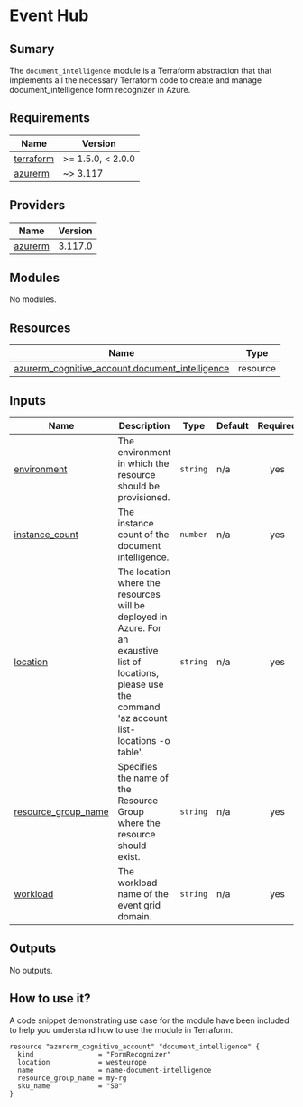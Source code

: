 # Event Hub

## Sumary

The `document_intelligence` module is a Terraform abstraction that that implements all the necessary
Terraform code to create and manage document_intelligence form recognizer in Azure.

## Requirements

| Name | Version |
|------|---------|
| <a name="requirement_terraform"></a> [terraform](#requirement\_terraform) | >= 1.5.0, < 2.0.0 |
| <a name="requirement_azurerm"></a> [azurerm](#requirement\_azurerm) | ~> 3.117 |

## Providers

| Name | Version |
|------|---------|
| <a name="provider_azurerm"></a> [azurerm](#provider\_azurerm) | 3.117.0 |

## Modules

No modules.

## Resources

| Name | Type |
|------|------|
| [azurerm_cognitive_account.document_intelligence](https://registry.terraform.io/providers/hashicorp/azurerm/latest/docs/resources/cognitive_account) | resource |

## Inputs

| Name | Description | Type | Default | Required |
|------|-------------|------|---------|:--------:|
| <a name="input_environment"></a> [environment](#input\_environment) | The environment in which the resource should be provisioned. | `string` | n/a | yes |
| <a name="input_instance_count"></a> [instance\_count](#input\_instance\_count) | The instance count of the document intelligence. | `number` | n/a | yes |
| <a name="input_location"></a> [location](#input\_location) | The location where the resources will be deployed in Azure. For an exaustive list of locations, please use the command 'az account list-locations -o table'. | `string` | n/a | yes |
| <a name="input_resource_group_name"></a> [resource\_group\_name](#input\_resource\_group\_name) | Specifies the name of the Resource Group where the resource should exist. | `string` | n/a | yes |
| <a name="input_workload"></a> [workload](#input\_workload) | The workload name of the event grid domain. | `string` | n/a | yes |

## Outputs

No outputs.

## How to use it?

A code snippet demonstrating use case for the module have been included to help you understand how to use the module in Terraform.

```hcl
resource "azurerm_cognitive_account" "document_intelligence" {
  kind                = "FormRecognizer"
  location            = westeurope
  name                = name-document-intelligence
  resource_group_name = my-rg
  sku_name            = "S0"
}
```
